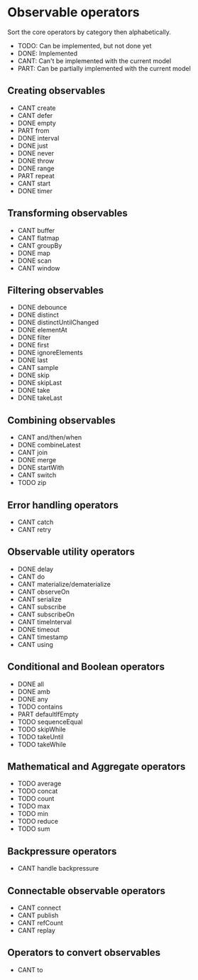 Observable operators
====================

Sort the core operators by category then alphabetically.

- TODO: Can be implemented, but not done yet
- DONE: Implemented
- CANT: Can't be implemented with the current model
- PART: Can be partially implemented with the current model


Creating observables
--------------------

- CANT create
- CANT defer
- DONE empty
- PART from
- DONE interval
- DONE just
- DONE never
- DONE throw
- DONE range
- PART repeat
- CANT start
- DONE timer


Transforming observables
------------------------

- CANT buffer
- CANT flatmap
- CANT groupBy
- DONE map
- DONE scan
- CANT window


Filtering observables
---------------------

- DONE debounce
- DONE distinct
- DONE distinctUntilChanged
- DONE elementAt
- DONE filter
- DONE first
- DONE ignoreElements
- DONE last
- CANT sample
- DONE skip
- DONE skipLast
- DONE take
- DONE takeLast


Combining observables
---------------------

- CANT and/then/when
- DONE combineLatest
- CANT join
- DONE merge
- DONE startWith
- CANT switch
- TODO zip


Error handling operators
------------------------

- CANT catch
- CANT retry


Observable utility operators
----------------------------

- DONE delay
- CANT do
- CANT materialize/dematerialize
- CANT observeOn
- CANT serialize
- CANT subscribe
- CANT subscribeOn
- CANT timeInterval
- DONE timeout
- CANT timestamp
- CANT using


Conditional and Boolean operators
---------------------------------

- DONE all
- DONE amb
- DONE any
- TODO contains
- PART defaultIfEmpty
- TODO sequenceEqual
- TODO skipWhile
- TODO takeUntil
- TODO takeWhile


Mathematical and Aggregate operators
------------------------------------

- TODO average
- TODO concat
- TODO count
- TODO max
- TODO min
- TODO reduce
- TODO sum


Backpressure operators
----------------------

- CANT handle backpressure


Connectable observable operators
--------------------------------

- CANT connect
- CANT publish
- CANT refCount
- CANT replay


Operators to convert observables
--------------------------------

- CANT to
